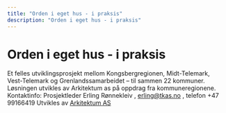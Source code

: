 ```yaml
---
title: "Orden i eget hus - i praksis"
description: "Orden i eget hus - i praksis"
---
```


# Orden i eget hus - i praksis

Et felles utviklingsprosjekt mellom Kongsbergregionen, Midt-Telemark, Vest-Telemark og Grenlandssamarbeidet – til sammen 22 kommuner. 
Løsningen utvikles av Arkitektum as på oppdrag fra kommuneregionene.
Kontaktinfo: Prosjektleder Erling Rønnekleiv , erling@tkas.no , telefon +47 99166419
Utvikles av [Arkitektum AS](http://arkitektum.no)
